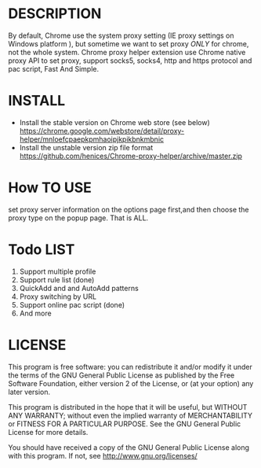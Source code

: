 # DESCRIPTION
By default, Chrome use the system proxy setting (IE proxy settings on Windows platform ),
but sometime we want to set proxy *ONLY* for chrome, not the whole system. Chrome proxy 
helper extension use Chrome native proxy API to set proxy, support  socks5, socks4, http 
and https protocol and pac script, Fast And Simple.

# INSTALL
* Install the stable version on Chrome web store (see below)
<https://chrome.google.com/webstore/detail/proxy-helper/mnloefcpaepkpmhaoipjkpikbnkmbnic>
* Install the unstable version zip file format
<https://github.com/henices/Chrome-proxy-helper/archive/master.zip>

# How TO USE
set proxy server information on the options page first,and then choose the proxy type on the popup page. That is ALL.

# Todo LIST
1. Support multiple profile  
2. Support rule list                  (done)
3. QuickAdd and and AutoAdd patterns
4. Proxy switching by URL
5. Support online pac script          (done) 
6. And more

# LICENSE
This program is free software: you can redistribute it and/or modify
it under the terms of the GNU General Public License as published by
the Free Software Foundation, either version 2 of the License, or
(at your option) any later version.

This program is distributed in the hope that it will be useful,
but WITHOUT ANY WARRANTY; without even the implied warranty of
MERCHANTABILITY or FITNESS FOR A PARTICULAR PURPOSE.  See the
GNU General Public License for more details.
 
You should have received a copy of the GNU General Public License
along with this program.  If not, see <http://www.gnu.org/licenses/>

